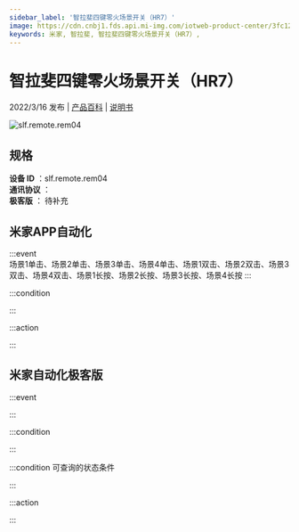 ```yaml
---
sidebar_label: '智拉斐四键零火场景开关（HR7）'
image: https://cdn.cnbj1.fds.api.mi-img.com/iotweb-product-center/3fc12b8badab0e3744f20c486e9e3edd_1642418097847.png?GalaxyAccessKeyId=AKVGLQWBOVIRQ3XLEW&Expires=9223372036854775807&Signature=hjAGVuRETI1EwW9jB8kGfRzGyeA=
keywords: 米家, 智拉斐, 智拉斐四键零火场景开关（HR7）, 
---
```

# 智拉斐四键零火场景开关（HR7）

2022/3/16 发布 | [产品百科](https://home.mi.com/webapp/content/baike/product/index.html?model=slf.remote.rem04/) | [说明书](https://home.mi.com/views/introduction.html?model=slf.remote.rem04&region=cn)

![slf.remote.rem04](https://cdn.cnbj1.fds.api.mi-img.com/iotweb-product-center/3fc12b8badab0e3744f20c486e9e3edd_1642418097847.png?GalaxyAccessKeyId=AKVGLQWBOVIRQ3XLEW&Expires=9223372036854775807&Signature=hjAGVuRETI1EwW9jB8kGfRzGyeA=)

## 规格  
> 
**设备 ID** ：slf.remote.rem04  
**通讯协议** ：  
**极客版**  ： 待补充 


## 米家APP自动化  

:::event  
场景1单击、场景2单击、场景3单击、场景4单击、场景1双击、场景2双击、场景3双击、场景4双击、场景1长按、场景2长按、场景3长按、场景4长按
:::

:::condition  

:::

:::action   

:::

## 米家自动化极客版  

:::event  

:::

:::condition  

:::

:::condition 可查询的状态条件  

:::

:::action  

:::

        
